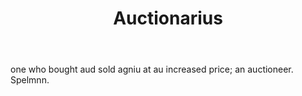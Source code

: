 ---
title: Auctionarius
letter: A
permalink: "/definitions/bld-auctionarius.html"
body: one who bought aud sold agniu at au increased price; an auctioneer. Spelmnn.
published_at: '2018-07-07'
source: Black's Law Dictionary 2nd Ed (1910)
layout: post
---